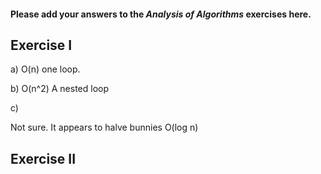 #### Please add your answers to the ***Analysis of  Algorithms*** exercises here.

## Exercise I

a) O(n)
    one loop. 

b) O(n^2)
    A nested loop 


c)

Not sure. It appears to halve bunnies
O(log n)
## Exercise II


